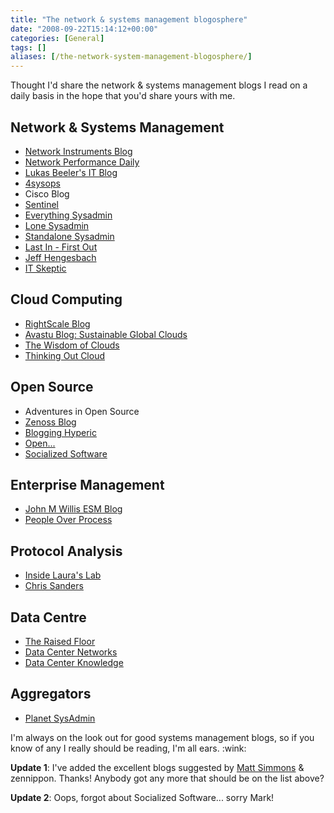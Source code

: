 ```yaml
---
title: "The network & systems management blogosphere"
date: "2008-09-22T15:14:12+00:00"
categories: [General]
tags: []
aliases: [/the-network-system-management-blogosphere/]
---
```


Thought I'd share the network &amp; systems management blogs I read on a daily basis in the hope that you'd share yours with me.
<h2>Network &amp; Systems Management</h2>
<ul>
	<li><a href="http://www.networkinstruments.com/blog/">Network Instruments Blog</a></li>
	<li><a href="http://www.networkperformancedaily.com/" target="_blank">Network Performance Daily</a></li>
	<li><a href="http://web.archive.org/web/20140817143458/http://projectdream.org/wordpress/" target="_blank">Lukas Beeler's IT Blog</a></li>
	<li><a href="http://4sysops.com/" target="_blank">4sysops</a></li>
	<li>Cisco Blog</li>
	<li><a href="http://www.secure-eserver.com/" target="_blank">Sentinel</a></li>
	<li><a href="http://everythingsysadmin.com/" target="_blank">Everything Sysadmin</a></li>
	<li><a href="http://lonesysadmin.net/">Lone Sysadmin</a></li>
	<li><a href="http://standalone-sysadmin.blogspot.com/">Standalone Sysadmin</a></li>
	<li><a href="http://lastinfirstout.blogspot.com/">Last In -  First Out</a></li>
	<li><a href="http://jeffhengesbach.blogspot.com/">Jeff Hengesbach</a></li>
	<li><a href="http://www.itskeptic.org/">IT Skeptic</a></li>
</ul>
<h2>Cloud Computing</h2>
<ul>
	<li><a href="http://blog.rightscale.com/" target="_blank">RightScale Blog</a></li>
	<li><a href="http://tarrysingh.blogspot.com/" target="_blank">Avastu Blog: Sustainable Global Clouds</a></li>
	<li><a href="http://blog.jamesurquhart.com/" target="_blank">The Wisdom of Clouds</a></li>
	<li><a href="http://gevaperry.typepad.com/main/" target="_blank">Thinking Out Cloud</a></li>
</ul>
<h2>Open Source</h2>
<ul>
	<li> Adventures in Open Source</li>
	<li><a href="http://blog.zenoss.com/" target="_blank">Zenoss Blog</a></li>
	<li><a href="http://www.hyperic.com/blog/hyperic" target="_blank">Blogging Hyperic</a></li>
	<li><a href="http://opendotdotdot.blogspot.com/">Open...</a></li>
	<li><a href="http://socializedsoftware.com/">Socialized Software</a></li>
</ul>
<h2>Enterprise Management</h2>
<ul>
	<li><a href="http://www.johnmwillis.com/" target="_blank">John M Willis ESM Blog</a></li>
	<li><a href="http://www.redmonk.com/cote" target="_blank">People Over Process</a></li>
</ul>
<h2>Protocol Analysis</h2>
<ul>
	<li><a href="http://laurachappell.blogspot.com/">Inside Laura's Lab</a></li>
	<li><a href="http://www.chrissanders.org/" target="_blank">Chris Sanders</a></li>
</ul>
<h2>Data Centre</h2>
<ul>
	<li><a href="http://theraisedfloor.typepad.com/blog/" target="_blank">The Raised Floor</a></li>
	<li><a href="http://blogs.cisco.com/datacenter" target="_blank">Data Center Networks</a></li>
	<li><a href="http://www.datacenterknowledge.com/" target="_blank">Data Center Knowledge</a></li>
</ul>
<h2>Aggregators</h2>
<ul>
	<li><a href="http://planetsysadmin.com/">Planet SysAdmin</a></li>
</ul>
I'm always on the look out for good systems management blogs, so if you know of any I really should be reading, I'm all ears. :wink:

<strong>Update 1</strong>: I've added the excellent blogs suggested by <a href="http://standalone-sysadmin.blogspot.com/">Matt Simmons</a> &amp; zennippon. Thanks! Anybody got any more that should be on the list above?

<strong>Update 2</strong>: Oops, forgot about Socialized Software... sorry Mark!
